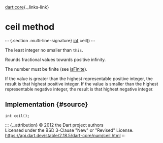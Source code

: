 [dart:core](../../dart-core/dart-core-library){._links-link}

ceil method
===========

::: {.section .multi-line-signature}
[int](../int-class) ceil()
:::

The least integer no smaller than `this`.

Rounds fractional values towards positive infinity.

The number must be finite (see [isFinite](isfinite)).

If the value is greater than the highest representable positive integer,
the result is that highest positive integer. If the value is smaller
than the highest representable negative integer, the result is that
highest negative integer.

Implementation {#source}
--------------

``` {.language-dart data-language="dart"}
int ceil();
```

::: {._attribution}
© 2012 the Dart project authors\
Licensed under the BSD 3-Clause \"New\" or \"Revised\" License.\
<https://api.dart.dev/stable/2.18.5/dart-core/num/ceil.html>
:::
